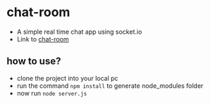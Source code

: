 # chat-room
* A simple real time chat app using socket.io
* Link to [chat-room](https://chat-room.adarshkumar35.repl.co)

## how to use?
* clone the project into your local pc
* run the command ``` npm install ``` to generate node_modules folder
* now run ``` node server.js ```
